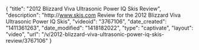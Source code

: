 {
    "title": "2012 Blizzard Viva Ultrasonic Power IQ Skis Review",
    "description": "http:\/\/www.skis.com Review for the 2012 Blizzard Viva Ultrasonic Power IQ Skis",
    "videoid": "3767106",
    "date_created": "1411361263",
    "date_modified": "1418182022",
    "type": "captivate",
    "layout": "video",
    "url": "\/v\/2012-blizzard-viva-ultrasonic-power-iq-skis-review\/3767106"
}